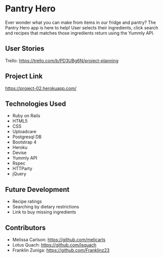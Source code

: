 # Pantry Hero
Ever wonder what you can make from items in our fridge and pantry? The Pantry Hero app is here to help! User selects their ingredients, click search and recipes that matches those ingredients return using the Yummly API.
## User Stories
Trello: https://trello.com/b/PD3UBg6N/project-planning
## Project Link
https://project-02.herokuapp.com/
## Technologies Used
  * Ruby on Rails
  * HTML5
  * CSS
  * Uploadcare
  * Postgresql DB
  * Bootstrap 4
  * Heroku
  * Devise
  * Yummly API
  * Rspec
  * HTTParty
  * jQuery

## Future Development
  * Recipe ratings
  * Searching by dietary restrictions
  * Link to buy missing ingredients
  
## Contributors
  * Melissa Carlson: https://github.com/melicarls
  * Lotus Quach: https://github.com/lsquach
  * Franklin Zuniga: https://github.com/Franklinz23
